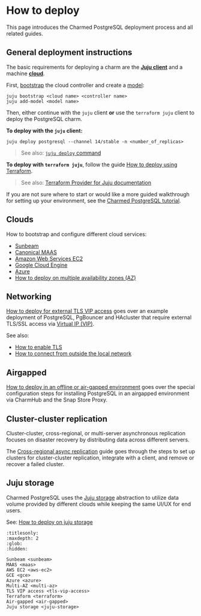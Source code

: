 # How to deploy

This page introduces the Charmed PostgreSQL deployment process and all related guides.

## General deployment instructions

The basic requirements for deploying a charm are the [**Juju client**](https://juju.is/docs/juju) and a machine [**cloud**](https://juju.is/docs/juju/cloud).

First, [bootstrap](https://juju.is/docs/juju/juju-bootstrap) the cloud controller and create a [model](https://canonical-juju.readthedocs-hosted.com/en/latest/user/reference/model/): 
```text
juju bootstrap <cloud name> <controller name>
juju add-model <model name>
```

Then, either continue with the `juju` client **or** use the `terraform juju` client to deploy the PostgreSQL charm.

**To deploy with the `juju` client:**
```text
juju deploy postgresql --channel 14/stable -n <number_of_replicas>
```
> See also: [`juju deploy` command](https://canonical-juju.readthedocs-hosted.com/en/latest/user/reference/juju-cli/list-of-juju-cli-commands/deploy/)

**To deploy with `terraform juju`**, follow the guide [How to deploy using Terraform].
> See also: [Terraform Provider for Juju documentation](https://canonical-terraform-provider-juju.readthedocs-hosted.com/en/latest/)

If you are not sure where to start or would like a more guided walkthrough for setting up your environment, see the [Charmed PostgreSQL tutorial][Tutorial].

## Clouds

How to bootstrap and configure different cloud services:
* [Sunbeam]
* [Canonical MAAS]
* [Amazon Web Services EC2]
* [Google Cloud Engine]
* [Azure]
* [How to deploy on multiple availability zones (AZ)]

## Networking

[How to deploy for external TLS VIP access] goes over an example deployment of PostgreSQL, PgBouncer and HAcluster that require external TLS/SSL access via [Virtual IP (VIP)](https://en.wikipedia.org/wiki/Virtual_IP_address).

See also:
* [How to enable TLS]
* [How to connect from outside the local network]

## Airgapped
[How to deploy in an offline or air-gapped environment] goes over the special configuration steps for installing PostgreSQL in an airgapped environment via CharmHub and the Snap Store Proxy.

## Cluster-cluster replication

Cluster-cluster, cross-regional, or multi-server asynchronous replication focuses on disaster recovery by distributing data across different servers. 

The [Cross-regional async replication] guide goes through the steps to set up clusters for cluster-cluster replication, integrate with a client, and remove or recover a failed cluster.

## Juju storage
Charmed PostgreSQL uses the [Juju storage](https://documentation.ubuntu.com/juju/3.6/reference/storage/) abstraction to utilize data volume provided by different clouds while keeping the same UI/UX for end users.

See: [How to deploy on juju storage]


<!--Links-->

[Tutorial]: /tutorial/index

[How to deploy using Terraform]: /how-to/deploy/terraform

[Sunbeam]: /how-to/deploy/sunbeam
[Canonical MAAS]: /how-to/deploy/maas
[Amazon Web Services EC2]: /how-to/deploy/aws-ec2
[Google Cloud Engine]: /how-to/deploy/gce
[Azure]: /how-to/deploy/azure
[How to deploy on multiple availability zones (AZ)]: /how-to/deploy/multi-az

[How to deploy for external TLS VIP access]: /how-to/deploy/tls-vip-access
[How to enable TLS]: /how-to/enable-tls
[How to connect from outside the local network]: /how-to/external-network-access
[How to deploy on juju spaces]: /how-to/deploy/juju-spaces

[How to deploy in an offline or air-gapped environment]: /how-to/deploy/air-gapped
[Cross-regional async replication]: /how-to/cross-regional-async-replication/index
[How to deploy on juju storage]: /how-to/deploy/juju-storage


```{toctree}
:titlesonly:
:maxdepth: 2
:glob:
:hidden:

Sunbeam <sunbeam>
MAAS <maas>
AWS EC2 <aws-ec2>
GCE <gce>
Azure <azure>
Multi-AZ <multi-az>
TLS VIP access <tls-vip-access>
Terraform <terraform>
Air-gapped <air-gapped>
Juju storage <juju-storage>